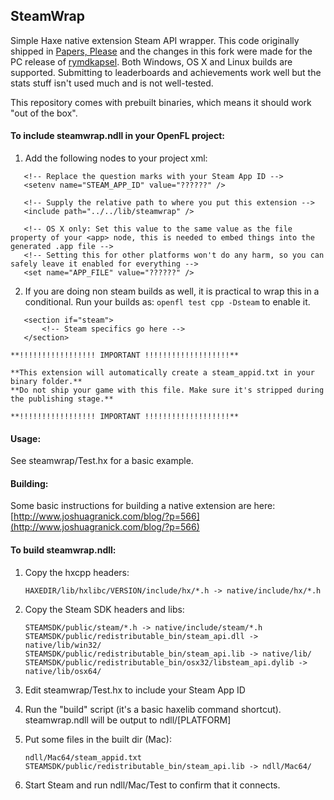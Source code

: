 SteamWrap
---------
Simple Haxe native extension Steam API wrapper. This code originally shipped in [Papers, Please](http://papersplea.se) and the changes in this fork were made for the PC release of [rymdkapsel](http://rymdkapsel.com). Both Windows, OS X and Linux builds are supported.
Submitting to leaderboards and achievements work well but the stats stuff isn't used much and is not well-tested. 

This repository comes with prebuilt binaries, which means it should work "out of the box".

#### To include steamwrap.ndll in your OpenFL project:

1. Add the following nodes to your project xml:
 ```
    <!-- Replace the question marks with your Steam App ID -->
	<setenv name="STEAM_APP_ID" value="??????" />

    <!-- Supply the relative path to where you put this extension -->
	<include path="../../lib/steamwrap" />

	<!-- OS X only: Set this value to the same value as the file property of your <app> node, this is needed to embed things into the generated .app file -->
	<!-- Setting this for other platforms won't do any harm, so you can safely leave it enabled for everything -->
	<set name="APP_FILE" value="??????" />
 ```
 
2. If you are doing non steam builds as well, it is practical to wrap this in a conditional. Run your builds as: `openfl test cpp -Dsteam` to enable it.
 ```
	<section if="steam">
		<!-- Steam specifics go here -->
	</section>
 ```

	**!!!!!!!!!!!!!!!!! IMPORTANT !!!!!!!!!!!!!!!!!!!**
	
	**This extension will automatically create a steam_appid.txt in your binary folder.**
    **Do not ship your game with this file. Make sure it's stripped during the publishing stage.**
	
	**!!!!!!!!!!!!!!!!! IMPORTANT !!!!!!!!!!!!!!!!!!!**

#### Usage:

See steamwrap/Test.hx for a basic example.

#### Building:

Some basic instructions for building a native extension are here: [http://www.joshuagranick.com/blog/?p=566](http://www.joshuagranick.com/blog/?p=566)

#### To build steamwrap.ndll:

1.  Copy the hxcpp headers:
    	
		HAXEDIR/lib/hxlibc/VERSION/include/hx/*.h -> native/include/hx/*.h

2. 	Copy the Steam SDK headers and libs:
		
		STEAMSDK/public/steam/*.h -> native/include/steam/*.h
		STEAMSDK/public/redistributable_bin/steam_api.dll -> native/lib/win32/
		STEAMSDK/public/redistributable_bin/steam_api.lib -> native/lib/
		STEAMSDK/public/redistributable_bin/osx32/libsteam_api.dylib -> native/lib/osx64/

3. 	Edit steamwrap/Test.hx to include your Steam App ID

4. 	Run the "build" script (it's a basic haxelib command shortcut). 
	steamwrap.ndll will be output to ndll/[PLATFORM]

5.	Put some files in the built dir (Mac):
		
		ndll/Mac64/steam_appid.txt
		STEAMSDK/public/redistributable_bin/steam_api.lib -> ndll/Mac64/

6.	Start Steam and run ndll/Mac/Test to confirm that it connects.
